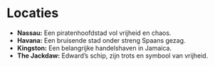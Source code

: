 # Locaties

- **Nassau:** Een piratenhoofdstad vol vrijheid en chaos.  
- **Havana:** Een bruisende stad onder streng Spaans gezag.  
- **Kingston:** Een belangrijke handelshaven in Jamaica.  
- **The Jackdaw:** Edward’s schip, zijn trots en symbool van vrijheid.
